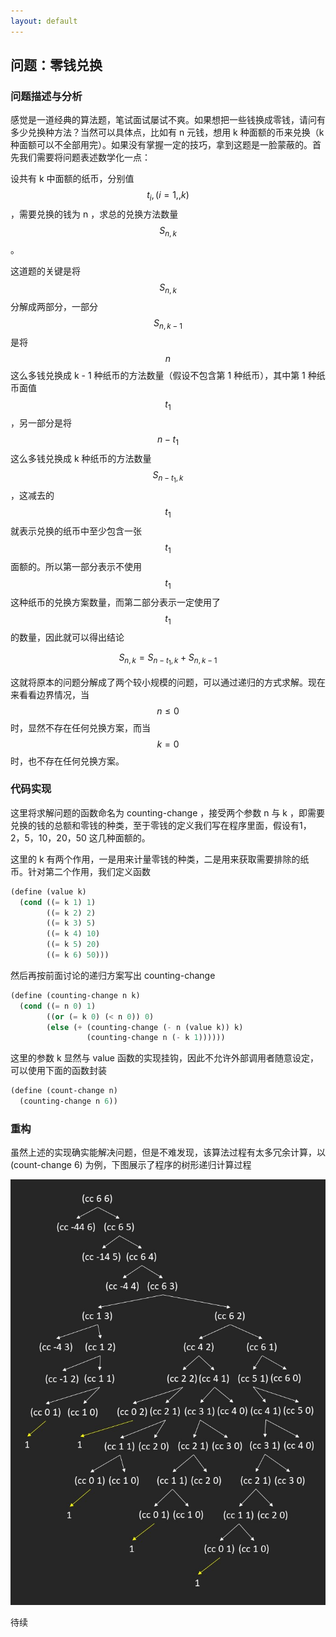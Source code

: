```yaml
---
layout: default
---
```


## 问题：零钱兑换

### 问题描述与分析

感觉是一道经典的算法题，笔试面试屡试不爽。如果想把一些钱换成零钱，请问有多少兑换种方法？当然可以具体点，比如有 n 元钱，想用 k 种面额的币来兑换（k种面额可以不全部用完）。如果没有掌握一定的技巧，拿到这题是一脸蒙蔽的。首先我们需要将问题表述数学化一点：

设共有 k 中面额的纸币，分别值 $$t_i, (i = 1,,k)$$，需要兑换的钱为 n ，求总的兑换方法数量 $$S_{n,k}$$。

这道题的关键是将 $$S_{n,k}$$ 分解成两部分，一部分 $$S_{n,k-1}$$ 是将 $$n$$ 这么多钱兑换成 k - 1 种纸币的方法数量（假设不包含第 1 种纸币），其中第 1 种纸币面值 $$t_1$$，另一部分是将 $$n-t_1$$ 这么多钱兑换成 k 种纸币的方法数量 $$S_{n-t_1, k}$$，这减去的 $$t_1$$ 就表示兑换的纸币中至少包含一张 $$t_1$$ 面额的。所以第一部分表示不使用 $$t_1$$ 这种纸币的兑换方案数量，而第二部分表示一定使用了 $$t_1$$ 的数量，因此就可以得出结论 

$$
S_{n, k} = S_{n-t_1,k} + S_{n, k-1}
$$

这就将原本的问题分解成了两个较小规模的问题，可以通过递归的方式求解。现在来看看边界情况，当 $$n \le 0$$ 时，显然不存在任何兑换方案，而当 $$k = 0$$ 时，也不存在任何兑换方案。

### 代码实现

这里将求解问题的函数命名为 counting-change ，接受两个参数 n 与 k ，即需要兑换的钱的总额和零钱的种类，至于零钱的定义我们写在程序里面，假设有1，2，5，10，20，50 这几种面额的。

这里的 k 有两个作用，一是用来计量零钱的种类，二是用来获取需要排除的纸币。针对第二个作用，我们定义函数

```scheme
(define (value k)
  (cond ((= k 1) 1)
		((= k 2) 2)
		((= k 3) 5)
		((= k 4) 10)
		((= k 5) 20)
		((= k 6) 50)))
```

然后再按前面讨论的递归方案写出 counting-change

```scheme
(define (counting-change n k)
  (cond ((= n 0) 1)
		((or (= k 0) (< n 0)) 0)
		(else (+ (counting-change (- n (value k)) k)
				 (counting-change n (- k 1))))))
```

这里的参数 k 显然与 value 函数的实现挂钩，因此不允许外部调用者随意设定，可以使用下面的函数封装

```scheme
(define (count-change n)
  (counting-change n 6))
```

### 重构

虽然上述的实现确实能解决问题，但是不难发现，该算法过程有太多冗余计算，以 (count-change 6) 为例，下图展示了程序的树形递归计算过程

![](/resources/2017-10-26-sicp-example-counting-change/img.jpg)

待续